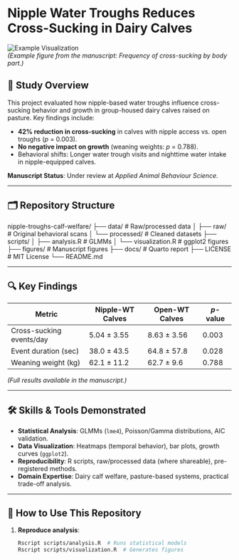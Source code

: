 # Nipple Water Troughs Reduces Cross-Sucking in Dairy Calves  

![Example Visualization]()  
*(Example figure from the manuscript: Frequency of cross-sucking by body part.)*

## 📜 Study Overview  
This project evaluated how nipple-based water troughs influence cross-sucking behavior and growth in group-housed dairy calves raised on pasture. Key findings include:  
- **42% reduction in cross-sucking** in calves with nipple access vs. open troughs (*p* = 0.003).  
- **No negative impact on growth** (weaning weights: *p* = 0.788).  
- Behavioral shifts: Longer water trough visits and nighttime water intake in nipple-equipped calves.  

**Manuscript Status**: Under review at *Applied Animal Behaviour Science*.  

---

## 🗂️ Repository Structure 
nipple-troughs-calf-welfare/
├── data/                 # Raw/processed data
│   ├── raw/              # Original behavioral scans
│   └── processed/        # Cleaned datasets
├── scripts/
│   ├── analysis.R        # GLMMs
│   └── visualization.R   # ggplot2 figures
├── figures/              # Manuscript figures
├── docs/                 # Quarto report
├── LICENSE               # MIT License
└── README.md


---

## 🔍 Key Findings  
| Metric               | Nipple-WT Calves | Open-WT Calves | *p*-value |  
|-----------------------|------------------|----------------|-----------|  
| Cross-sucking events/day | 5.04 ± 3.55     | 8.63 ± 3.56    | 0.003     |  
| Event duration (sec)  | 38.0 ± 43.5      | 64.8 ± 57.8    | 0.028     |  
| Weaning weight (kg)   | 62.1 ± 11.2      | 62.7 ± 9.6     | 0.788     |  

*(Full results available in the manuscript.)*

---

## 🛠️ Skills & Tools Demonstrated  
- **Statistical Analysis**: GLMMs (`lme4`), Poisson/Gamma distributions, AIC validation.  
- **Data Visualization**: Heatmaps (temporal behavior), bar plots, growth curves (`ggplot2`).  
- **Reproducibility**: R scripts, raw/processed data (where shareable), pre-registered methods.  
- **Domain Expertise**: Dairy calf welfare, pasture-based systems, practical trade-off analysis.  

---

## 🚀 How to Use This Repository  
1. **Reproduce analysis**:  
   ```bash
   Rscript scripts/analysis.R  # Runs statistical models  
   Rscript scripts/visualization.R  # Generates figures
   ```
   
